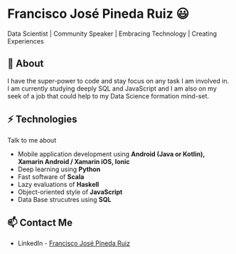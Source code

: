 # Francisco José Pineda Ruiz 😃
Data Scientist | Community Speaker | Embracing Technology | Creating Experiences

## 🧐 About
I have the super-power to code and stay focus on any task I am involved in. I am currently studying deeply SQL and JavaScript and I am also on my seek of a job that could help to my Data Science formation mind-set.

## ⚡ Technologies
Talk to me about
- Mobile application development using **Android (Java or Kotlin), Xamarin Android / Xamarin iOS, Ionic**
- Deep learning using **Python**
- Fast software of **Scala**
- Lazy evaluations of **Haskell**
- Object-oriented style of **JavaScript**
- Data Base strucutres using **SQL**


## 📫 Contact Me
- LinkedIn - [Francisco José Pineda Ruiz](https://www.linkedin.com/in/franciscojosepinedaruiz/)
